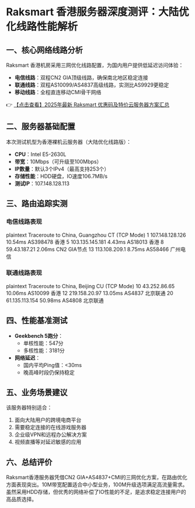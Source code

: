 # Raksmart 香港服务器深度测评：大陆优化线路性能解析

## 一、核心网络线路分析
Raksmart 香港机房采用三网优化线路配置，为国内用户提供低延迟访问体验：

- **电信线路**：双程CN2 GIA顶级线路，确保南北地区稳定连接
- **联通线路**：双程AS10099/AS4837高级线路，实测比AS9929更稳定
- **移动线路**：全程直连移动CMI骨干网络

👉 [【点击查看】2025年最新 Raksmart 优惠码及特价云服务器方案汇总](https://bit.ly/raksmart)

## 二、服务器基础配置
本次测试机型为香港裸机云服务器（大陆优化线路版）：
- **CPU**：Intel E5-2630L
- **带宽**：10Mbps（可升级至100Mbps）
- **IP数量**：默认3个IPv4（最高支持253个）
- **存储性能**：HDD硬盘，IO速度106.7MB/s
- **测试IP**：107.148.128.113

## 三、路由追踪实测
### 电信线路表现
plaintext
Traceroute to China, Guangzhou CT (TCP Mode)
1  107.148.128.126  10.54ms  AS398478 香港
5  103.135.145.181  4.43ms   AS18013  香港
8  59.43.187.21     2.06ms   CN2 GIA节点
13 113.108.209.1    8.75ms   AS58466  广州电信

### 联通线路表现
plaintext
Traceroute to China, Beijing CU (TCP Mode)
10 43.252.86.65    10.06ms  AS10099  香港
12 219.158.20.97   13.05ms  AS4837   北京联通
20 61.135.113.154  50.98ms  AS4808   北京联通

## 四、性能基准测试
- **Geekbench 5跑分**：
  - 单核性能：547分
  - 多核性能：3181分
- **网络延迟**：
  - 国内平均Ping值：<30ms
  - 晚高峰时段仍保持稳定

## 五、业务场景建议
该服务器特别适合：
1. 面向大陆用户的跨境电商平台
2. 需要稳定连接的在线游戏服务器
3. 企业级VPN和远程办公解决方案
4. 视频直播等对延迟敏感的应用

## 六、总结评价
Raksmart香港服务器凭借CN2 GIA+AS4837+CMI的三网优化方案，在路由优化方面表现突出。10M带宽配置适合中小型业务，100M升级选项满足高流量需求。虽然采用HDD存储，但优秀的网络补偿了IO性能的不足，是追求稳定连接用户的高品质选择。